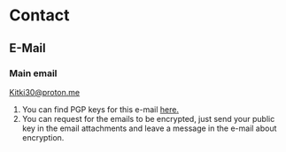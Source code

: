 # Contact

## E-Mail
### Main email
Kitki30@proton.me
1. You can find PGP keys for this e-mail [here](https://github.com/Kitki30/Kitki30/blob/main/PGP/Kitki30%20Mail%20Key_0xAACBA182_public.asc)[.](https://www.youtube.com/watch?v=xvFZjo5PgG0)
2. You can request for the emails to be encrypted, just send your public key in the email attachments and leave a message in the e-mail about encryption.

